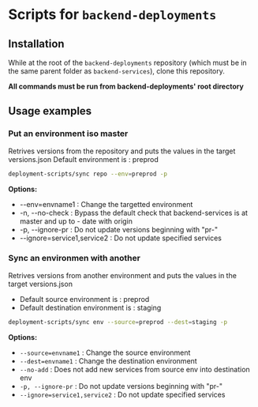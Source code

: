 # Scripts for `backend-deployments`

## Installation

While at the root of the `backend-deployments` repository (which must be in the same parent folder as `backend-services`), clone this repository.

**All commands must be run from backend-deployments' root directory**

## Usage examples

### Put an environment iso master

Retrives versions from the repository and puts the values in the target versions.json
Default environment is : preprod

```bash
deployment-scripts/sync repo --env=preprod -p
```

**Options:**

- --env=envname1      : Change the targetted environment
- -n, --no-check      : Bypass the default check that backend-services is at master and up to - date with origin
- -p, --ignore-pr     : Do not update versions beginning with "pr-"
- --ignore=service1,service2 : Do not update specified services

### Sync an environmen with another

Retrives versions from another environment and puts the values in the target versions.json

- Default source environment is : preprod
- Default destination environment is : staging

```bash
deployment-scripts/sync env --source=preprod --dest=staging -p
```

**Options:**

- `--source=envname1`   : Change the source environment
- `--dest=envname1`     : Change the destination environment
- `--no-add`            : Does not add new services from source env into destination env
- `-p, --ignore-pr`     : Do not update versions beginning with "pr-"
- `--ignore=service1,service2` : Do not update specified services

